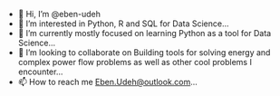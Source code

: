 - 👋 Hi, I’m @eben-udeh
- 👀 I’m interested in Python, R and SQL for Data Science...
- 🌱 I’m currently mostly focused on learning Python as a tool for Data Science...
- 💞️ I’m looking to collaborate on Building tools for solving energy and complex power flow problems as well as other cool problems I encounter...
- 📫 How to reach me Eben.Udeh@outlook.com...

<!---
eben-udeh/eben-udeh is a ✨ special ✨ repository because its `README.md` (this file) appears on your GitHub profile.
You can click the Preview link to take a look at your changes.
--->
